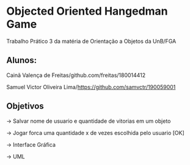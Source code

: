 # Objected Oriented Hangedman Game

Trabalho Prático 3 da matéria de Orientação a Objetos da UnB/FGA

## Alunos: 

Cainã Valença de Freitas/github.com/freitas/180014412

Samuel Victor Oliveira Lima/https://github.com/samvctr/190059001

## Objetivos

-> Salvar nome de usuario e quantidade de vitorias em um objeto

-> Jogar forca uma quantidade x de vezes escolhida pelo usuario [OK]

-> Interface Gráfica

-> UML
